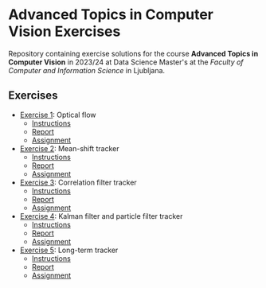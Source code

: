 # Advanced Topics in Computer Vision Exercises

Repository containing exercise solutions for the course **Advanced Topics in
Computer Vision** in 2023/24 at Data Science Master's at the *Faculty of
Computer and Information Science* in Ljubljana.

## Exercises

- [Exercise 1](exercise_1): Optical flow
  - [Instructions](exercise_1/instructions.pdf)
  - [Report](exercise_1/report.pdf)
  - [Assignment](exercise_1/assignment.py)
- [Exercise 2](exercise_2): Mean-shift tracker
  - [Instructions](exercise_2/instructions.pdf)
  - [Report](exercise_2/report.pdf)
  - [Assignment](exercise_2/assignment.py)
- [Exercise 3](exercise_3): Correlation filter tracker
  - [Instructions](exercise_3/instructions.pdf)
  - [Report](exercise_3/report.pdf)
  - [Assignment](exercise_3/assignment.py)
- [Exercise 4](exercise_4): Kalman filter and particle filter tracker
  - [Instructions](exercise_4/instructions.pdf)
  - [Report](exercise_4/report.pdf)
  - [Assignment](exercise_4/assignment.py)
- [Exercise 5](exercise_5): Long-term tracker
  - [Instructions](exercise_5/instructions.pdf)
  - [Report](exercise_5/report.pdf)
  - [Assignment](exercise_5/assignment.py)
